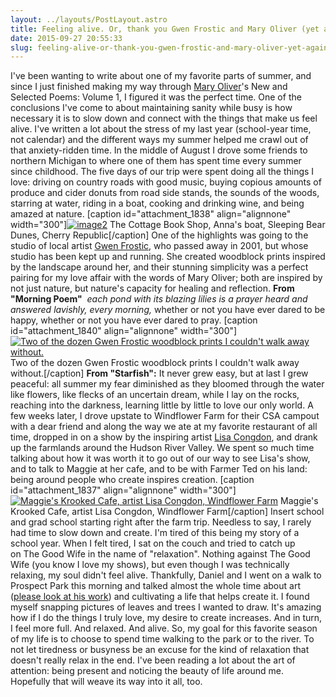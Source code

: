 ```yaml
---
layout: ../layouts/PostLayout.astro
title: Feeling alive. Or, thank you Gwen Frostic and Mary Oliver (yet again).
date: 2015-09-27 20:55:33
slug: feeling-alive-or-thank-you-gwen-frostic-and-mary-oliver-yet-again
---
```


I've been wanting to write about one of my favorite parts of summer, and since I just finished making my way through [Mary Oliver](http://akindoflibrary.com/category/mary-oliver/)'s New and Selected Poems: Volume 1, I figured it was the perfect time. One of the conclusions I've come to about maintaining sanity while busy is how necessary it is to slow down and connect with the things that make us feel alive. I've written a lot about the stress of my last year (school-year time, not calendar) and the different ways my summer helped me crawl out of that anxiety-ridden time. In the middle of August I drove some friends to northern Michigan to where one of them has spent time every summer since childhood. The five days of our trip were spent doing all the things I love: driving on country roads with good music, buying copious amounts of produce and cider donuts from road side stands, the sounds of the woods, starring at water, riding in a boat, cooking and drinking wine, and being amazed at nature. \[caption id="attachment\_1838" align="alignnone" width="300"\][![image2](http://akindoflibrary.com/wp-content/uploads/2015/09/image2-300x300.jpg)](http://akindoflibrary.com/wp-content/uploads/2015/09/image2.jpg) The Cottage Book Shop, Anna's boat, Sleeping Bear Dunes, Cherry Republic\[/caption\] One of the highlights was going to the studio of local artist [Gwen Frostic](https://www.gwenfrostic.com/), who passed away in 2001, but whose studio has been kept up and running. She created woodblock prints inspired by the landscape around her, and their stunning simplicity was a perfect pairing for my love affair with the words of Mary Oliver; both are inspired by not just nature, but nature's capacity for healing and reflection. **From "Morning Poem"**  _each pond with its blazing lilies_ _is a prayer heard and answered_ _lavishly,_ _every morning,_ whether or not you have ever dared to be happy, whether or not you have ever dared to pray. \[caption id="attachment\_1840" align="alignnone" width="300"\][![Two of the dozen Gwen Frostic woodblock prints I couldn't walk away without. ](http://akindoflibrary.com/wp-content/uploads/2015/09/image1-1-300x300.jpg)](http://akindoflibrary.com/wp-content/uploads/2015/09/image1-1.jpg) Two of the dozen Gwen Frostic woodblock prints I couldn't walk away without.\[/caption\] **From "Starfish":** It never grew easy, but at last I grew peaceful: all summer my fear diminished as they bloomed through the water like flowers, like flecks of an uncertain dream, while I lay on the rocks, reaching into the darkness, learning little by little to love our only world. A few weeks later, I drove upstate to Windflower Farm for their CSA campout with a dear friend and along the way we ate at my favorite restaurant of all time, dropped in on a show by the inspiring artist [Lisa Congdon](http://lisacongdon.com/blog/), and drank up the farmlands around the Hudson River Valley. We spent so much time talking about how it was worth it to go out of our way to see Lisa's show, and to talk to Maggie at her cafe, and to be with Farmer Ted on his land: being around people who create inspires creation. \[caption id="attachment\_1837" align="alignnone" width="300"\][![Maggie's Krooked Cafe, artist Lisa Congdon, Windflower Farm](http://akindoflibrary.com/wp-content/uploads/2015/09/image1-300x300.jpg)](http://akindoflibrary.com/wp-content/uploads/2015/09/image1.jpg) Maggie's Krooked Cafe, artist Lisa Congdon, Windflower Farm\[/caption\] Insert school and grad school starting right after the farm trip. Needless to say, I rareIy had time to slow down and create. I'm tired of this being my story of a school year. When I felt tired, I sat on the couch and tried to catch up on The Good Wife in the name of "relaxation". Nothing against The Good Wife (you know I love my shows), but even though I was technically relaxing, my soul didn't feel alive. Thankfully, Daniel and I went on a walk to Prospect Park this morning and talked almost the whole time about art ([please look at his work](http://www.danielwarren.xyz)) and cultivating a life that helps create it. I found myself snapping pictures of leaves and trees I wanted to draw. It's amazing how if I do the things I truly love, my desire to create increases. And in turn, I feel more full. And relaxed. And alive. So, my goal for this favorite season of my life is to choose to spend time walking to the park or to the river. To not let tiredness or busyness be an excuse for the kind of relaxation that doesn't really relax in the end. I've been reading a lot about the art of attention: being present and noticing the beauty of life around me. Hopefully that will weave its way into it all, too.
